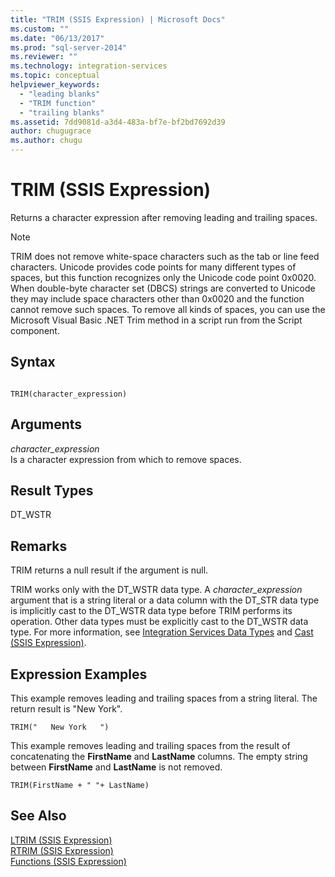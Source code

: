 ```yaml
---
title: "TRIM (SSIS Expression) | Microsoft Docs"
ms.custom: ""
ms.date: "06/13/2017"
ms.prod: "sql-server-2014"
ms.reviewer: ""
ms.technology: integration-services
ms.topic: conceptual
helpviewer_keywords: 
  - "leading blanks"
  - "TRIM function"
  - "trailing blanks"
ms.assetid: 7dd9081d-a3d4-483a-bf7e-bf2bd7692d39
author: chugugrace
ms.author: chugu
---
```

# TRIM (SSIS Expression)
  Returns a character expression after removing leading and trailing spaces.  
  
> [!NOTE]  
>  TRIM does not remove white-space characters such as the tab or line feed characters. Unicode provides code points for many different types of spaces, but this function recognizes only the Unicode code point 0x0020. When double-byte character set (DBCS) strings are converted to Unicode they may include space characters other than 0x0020 and the function cannot remove such spaces. To remove all kinds of spaces, you can use the Microsoft Visual Basic .NET Trim method in a script run from the Script component.  
  
## Syntax  
  
```  
  
TRIM(character_expression)  
```  
  
## Arguments  
 *character_expression*  
 Is a character expression from which to remove spaces.  
  
## Result Types  
 DT_WSTR  
  
## Remarks  
 TRIM returns a null result if the argument is null.  
  
 TRIM works only with the DT_WSTR data type. A *character_expression* argument that is a string literal or a data column with the DT_STR data type is implicitly cast to the DT_WSTR data type before TRIM performs its operation. Other data types must be explicitly cast to the DT_WSTR data type. For more information, see [Integration Services Data Types](../data-flow/integration-services-data-types.md) and [Cast &#40;SSIS Expression&#41;](cast-ssis-expression.md).  
  
## Expression Examples  
 This example removes leading and trailing spaces from a string literal. The return result is "New York".  
  
```  
TRIM("   New York   ")  
```  
  
 This example removes leading and trailing spaces from the result of concatenating the **FirstName** and **LastName** columns. The empty string between **FirstName** and **LastName** is not removed.  
  
```  
TRIM(FirstName + " "+ LastName)  
```  
  
## See Also  
 [LTRIM &#40;SSIS Expression&#41;](trim-ssis-expression.md)   
 [RTRIM &#40;SSIS Expression&#41;](rtrim-ssis-expression.md)   
 [Functions &#40;SSIS Expression&#41;](functions-ssis-expression.md)  
  
  
